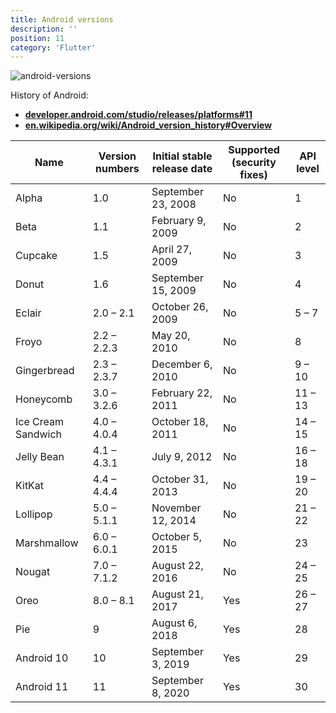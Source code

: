```yaml
---
title: Android versions
description: ''
position: 11
category: 'Flutter'
---
```


![android-versions](/documentation/flutter/android-feat.jpg)

History of Android:

- [**developer.android.com/studio/releases/platforms#11**](https://developer.android.com/studio/releases/platforms#11)
- [**en.wikipedia.org/wiki/Android_version_history#Overview**](https://en.wikipedia.org/wiki/Android_version_history#Overview)

| Name | Version numbers | Initial stable release date | Supported (security fixes) | API level |
|------|-----------------|-----------------------------|----------------------------|-----------|
| Alpha | 1.0 | September 23, 2008 | No | 1 |
| Beta | 1.1 | February 9, 2009 | No | 2 |
| Cupcake | 1.5 | April 27, 2009 | No | 3 |
| Donut | 1.6 | September 15, 2009 | No | 4 |
| Eclair | 2.0 – 2.1 | October 26, 2009 | No | 5 – 7 |
| Froyo | 2.2 – 2.2.3 | May 20, 2010 | No | 8 |
| Gingerbread | 2.3 – 2.3.7 | December 6, 2010 | No | 9 – 10 |
| Honeycomb | 3.0 – 3.2.6 | February 22, 2011 | No | 11 – 13 |
| Ice Cream Sandwich | 4.0 – 4.0.4 | October 18, 2011 | No | 14 – 15 |
| Jelly Bean |4.1 – 4.3.1 | July 9, 2012 | No | 16 – 18 |
| KitKat | 4.4 – 4.4.4 | October 31, 2013 | No | 19 – 20 |
| Lollipop | 5.0 – 5.1.1 | November 12, 2014 | No | 21 – 22 |
| Marshmallow | 6.0 – 6.0.1 | October 5, 2015 | No | 23 |
| Nougat | 7.0 – 7.1.2 | August 22, 2016 | No | 24 – 25 |
| Oreo | 8.0 – 8.1 | August 21, 2017 | Yes | 26 – 27 |
| Pie | 9 | August 6, 2018 | Yes | 28 |
| Android 10 | 10 | September 3, 2019 | Yes | 29 |
| Android 11 | 11 | September 8, 2020 | Yes | 30 |
